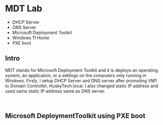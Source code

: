 <h1>MDT Lab</h1>

<ul>
  <li>DHCP Server</li>
  <li>DNS Server</li>
  <li>Microsoft Deployment Toolkit</li>
  <li>Windows 11 Home</li>
  <li>PXE boot</li>
</ul>

<h2>Intro</h2>

<p>
MDT stands for Microsoft Deployment Toolkit and it is deploys an operating system, an application, or a settings on the computers only running in Windows. Firsly, I setup DHCP Server and DNS server after promoting VM1 to Domain Controller, HuskyTech.local. I also changed static IP address and used same static IP address same as DNS server.
</p>

<br>

<h2>Microsoft DeploymentToolkit using PXE boot</h2>

<p>
  
</p>

